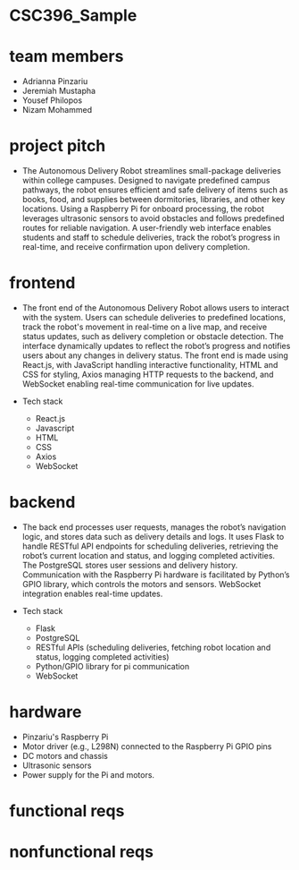 # CSC396_Sample

# team members
- Adrianna Pinzariu
- Jeremiah Mustapha
- Yousef Philopos
- Nizam Mohammed

# project pitch
- The Autonomous Delivery Robot streamlines small-package deliveries within college campuses. Designed to navigate predefined campus pathways, the robot ensures efficient and safe delivery of items such as books, food, and supplies between dormitories, libraries, and other key locations. Using a Raspberry Pi for onboard processing, the robot leverages ultrasonic sensors to avoid obstacles and follows predefined routes for reliable navigation. A user-friendly web interface enables students and staff to schedule deliveries, track the robot’s progress in real-time, and receive confirmation upon delivery completion.
  
# frontend 
- The front end of the Autonomous Delivery Robot allows users to interact with the system. Users can schedule deliveries to predefined locations, track the robot's movement in real-time on a live map, and receive status updates, such as delivery completion or obstacle detection. The interface dynamically updates to reflect the robot’s progress and notifies users about any changes in delivery status. The front end is made using React.js, with JavaScript handling interactive functionality, HTML and CSS for styling, Axios managing HTTP requests to the backend, and WebSocket enabling real-time communication for live updates.
  
- Tech stack
  - React.js
  - Javascript
  - HTML
  - CSS
  - Axios
  - WebSocket

# backend
- The back end processes user requests, manages the robot’s navigation logic, and stores data such as delivery details and logs. It uses Flask to handle RESTful API endpoints for scheduling deliveries, retrieving the robot’s current location and status, and logging completed activities. The PostgreSQL stores user sessions and delivery history. Communication with the Raspberry Pi hardware is facilitated by Python’s GPIO library, which controls the motors and sensors. WebSocket integration enables real-time updates.

- Tech stack
  - Flask
  - PostgreSQL
  - RESTful APIs (scheduling deliveries, fetching robot location and status, logging completed activities)
  - Python/GPIO library for pi communication
  - WebSocket

# hardware
- Pinzariu's Raspberry Pi
- Motor driver (e.g., L298N) connected to the Raspberry Pi GPIO pins
- DC motors and chassis 
- Ultrasonic sensors 
- Power supply for the Pi and motors.

# functional reqs


# nonfunctional reqs
